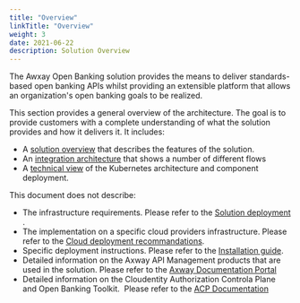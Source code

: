 ```yaml
---
title: "Overview"
linkTitle: "Overview"
weight: 3
date: 2021-06-22
description: Solution Overview
---
```


The Awxay Open Banking solution provides the means to deliver standards-based open banking APIs whilst providing an extensible platform that allows an organization's open banking goals to be realized.

This section provides a general overview of the architecture. The goal is to provide customers with a complete understanding of what the solution provides and how it delivers it. It includes:

* A [solution overview](/docs/overview/solution) that describes the features of the solution.
* An [integration architecture](/docs/overview/integration) that shows a number of different flows
* A [technical view](/docs/overview/technical) of the Kubernetes architecture and component deployment.

This document does not describe:

* The infrastructure requirements. Please refer to the [Solution deployment](/docs/deployment/prerequisites) .
* The implementation on a specific cloud providers infrastructure. Please refer to the [Cloud deployment recommandations](/docs/deployment/prerequisites#cloud-deployment-recommandations).
* Specific deployment instructions. Please refer to the [Installation guide](/docs/deployment/installation).
* Detailed information on the Axway API Management products that are used in the solution. Please refer to the [Axway Documentation Portal](https://docs.axway.com/category/apim)
* Detailed information on the Cloudentity Authorization Controla Plane and Open Banking Toolkit.  Please refer to the [ACP Documentation](https://docs.authorization.cloudentity.com/)
